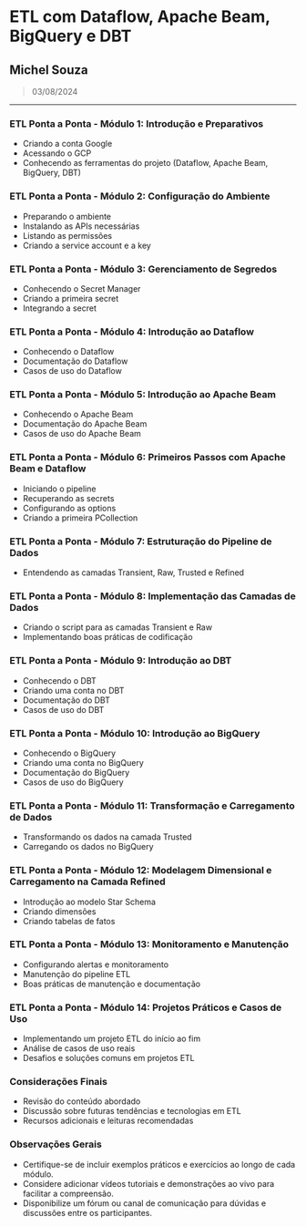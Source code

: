 # ETL com Dataflow, Apache Beam, BigQuery e DBT
## Michel Souza
> 03/08/2024
---

### ETL Ponta a Ponta - Módulo 1: Introdução e Preparativos
- Criando a conta Google
- Acessando o GCP
- Conhecendo as ferramentas do projeto (Dataflow, Apache Beam, BigQuery, DBT)

### ETL Ponta a Ponta - Módulo 2: Configuração do Ambiente
- Preparando o ambiente
- Instalando as APIs necessárias
- Listando as permissões
- Criando a service account e a key

### ETL Ponta a Ponta - Módulo 3: Gerenciamento de Segredos
- Conhecendo o Secret Manager
- Criando a primeira secret
- Integrando a secret

### ETL Ponta a Ponta - Módulo 4: Introdução ao Dataflow
- Conhecendo o Dataflow
- Documentação do Dataflow
- Casos de uso do Dataflow

### ETL Ponta a Ponta - Módulo 5: Introdução ao Apache Beam
- Conhecendo o Apache Beam
- Documentação do Apache Beam
- Casos de uso do Apache Beam

### ETL Ponta a Ponta - Módulo 6: Primeiros Passos com Apache Beam e Dataflow
- Iniciando o pipeline
- Recuperando as secrets
- Configurando as options
- Criando a primeira PCollection

### ETL Ponta a Ponta - Módulo 7: Estruturação do Pipeline de Dados
- Entendendo as camadas Transient, Raw, Trusted e Refined

### ETL Ponta a Ponta - Módulo 8: Implementação das Camadas de Dados
- Criando o script para as camadas Transient e Raw
- Implementando boas práticas de codificação

### ETL Ponta a Ponta - Módulo 9: Introdução ao DBT
- Conhecendo o DBT
- Criando uma conta no DBT
- Documentação do DBT
- Casos de uso do DBT

### ETL Ponta a Ponta - Módulo 10: Introdução ao BigQuery
- Conhecendo o BigQuery
- Criando uma conta no BigQuery
- Documentação do BigQuery
- Casos de uso do BigQuery

### ETL Ponta a Ponta - Módulo 11: Transformação e Carregamento de Dados
- Transformando os dados na camada Trusted
- Carregando os dados no BigQuery

### ETL Ponta a Ponta - Módulo 12: Modelagem Dimensional e Carregamento na Camada Refined
- Introdução ao modelo Star Schema
- Criando dimensões
- Criando tabelas de fatos

### ETL Ponta a Ponta - Módulo 13: Monitoramento e Manutenção
- Configurando alertas e monitoramento
- Manutenção do pipeline ETL
- Boas práticas de manutenção e documentação

### ETL Ponta a Ponta - Módulo 14: Projetos Práticos e Casos de Uso
- Implementando um projeto ETL do início ao fim
- Análise de casos de uso reais
- Desafios e soluções comuns em projetos ETL

### Considerações Finais
- Revisão do conteúdo abordado
- Discussão sobre futuras tendências e tecnologias em ETL
- Recursos adicionais e leituras recomendadas

### Observações Gerais
- Certifique-se de incluir exemplos práticos e exercícios ao longo de cada módulo.
- Considere adicionar vídeos tutoriais e demonstrações ao vivo para facilitar a compreensão.
- Disponibilize um fórum ou canal de comunicação para dúvidas e discussões entre os participantes.



